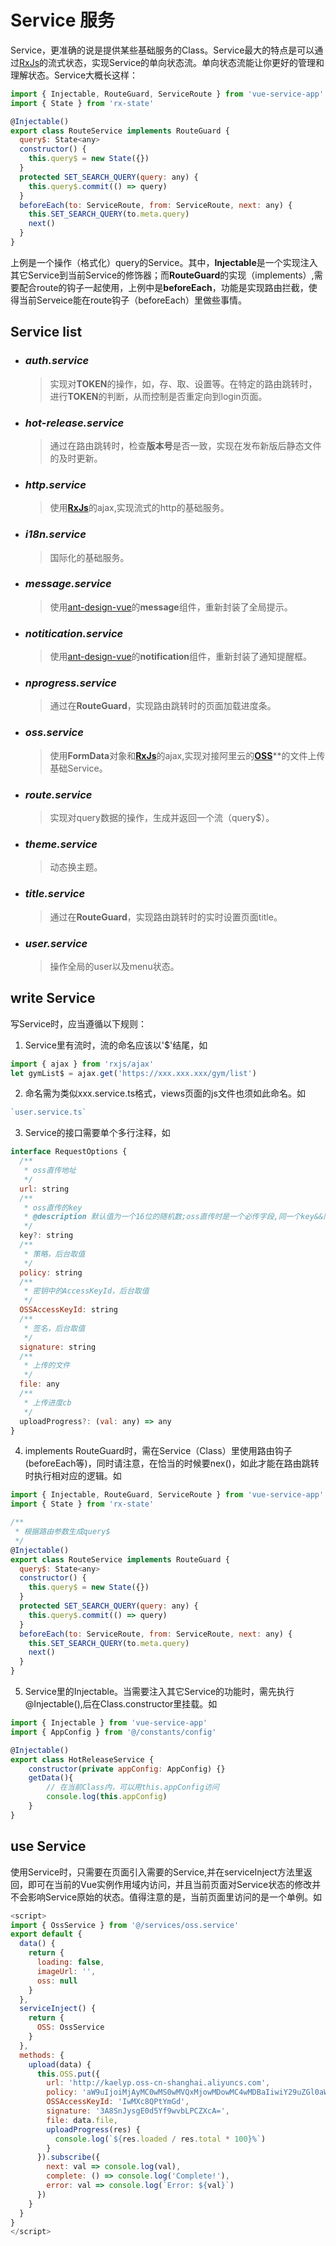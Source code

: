 # Service 服务
Service，更准确的说是提供某些基础服务的Class。Service最大的特点是可以通过[RxJs](https://rxjs.dev/)的流式状态，实现Service的单向状态流。单向状态流能让你更好的管理和理解状态。Service大概长这样：
```js
import { Injectable, RouteGuard, ServiceRoute } from 'vue-service-app'
import { State } from 'rx-state'

@Injectable()
export class RouteService implements RouteGuard {
  query$: State<any>
  constructor() {
    this.query$ = new State({})
  }
  protected SET_SEARCH_QUERY(query: any) {
    this.query$.commit(() => query)
  }
  beforeEach(to: ServiceRoute, from: ServiceRoute, next: any) {
    this.SET_SEARCH_QUERY(to.meta.query)
    next()
  }
}
```
上例是一个操作（格式化）query的Service。其中，**Injectable**是一个实现注入其它Service到当前Service的修饰器；而**RouteGuard**的实现（implements）,需要配合route的钩子一起使用，上例中是**beforeEach**，功能是实现路由拦截，使得当前Serveice能在route钩子（beforeEach）里做些事情。

## Service list
- ### *auth.service*
  > 实现对**TOKEN**的操作，如，存、取、设置等。在特定的路由跳转时，进行**TOKEN**的判断，从而控制是否重定向到login页面。
- ### *hot-release.service*
  > 通过在路由跳转时，检查**版本号**是否一致，实现在发布新版后静态文件的及时更新。
- ### *http.service*
  > 使用[**RxJs**](https://rxjs.dev/)的ajax,实现流式的http的基础服务。
- ### *i18n.service*
  > 国际化的基础服务。
- ### *message.service*
  > 使用[ant-design-vue](https://vue.ant.design/docs/vue/introduce-cn/)的**message**组件，重新封装了全局提示。
- ### *notitication.service*
  > 使用[ant-design-vue](https://vue.ant.design/docs/vue/introduce-cn/)的**notification**组件，重新封装了通知提醒框。
- ### *nprogress.service*
  > 通过在**RouteGuard**，实现路由跳转时的页面加载进度条。
- ### *oss.service*
  > 使用**FormData**对象和[**RxJs**](https://rxjs.dev/)的ajax,实现对接阿里云的[**OSS**](https://cn.aliyun.com/product/oss)**的文件上传基础Service。
- ### *route.service*
  > 实现对query数据的操作，生成并返回一个流（query$）。
- ### *theme.service*
  > 动态换主题。
- ### *title.service*
  > 通过在**RouteGuard**，实现路由跳转时的实时设置页面title。
- ### *user.service*
  > 操作全局的user以及menu状态。

## write Service
写Service时，应当遵循以下规则：
1. Service里有流时，流的命名应该以'$'结尾，如
```js
import { ajax } from 'rxjs/ajax'
let gymList$ = ajax.get('https://xxx.xxx.xxx/gym/list')

```

2. 命名需为类似xxx.service.ts格式，views页面的js文件也须如此命名。如
```js
`user.service.ts`
```
3. Service的接口需要单个多行注释，如
```js
interface RequestOptions {
  /**
   * oss直传地址
   */
  url: string
  /**
   * oss直传的key
   * @description 默认值为一个16位的随机数;oss直传时是一个必传字段,同一个key&&同一hash，会覆盖，否则push
   */
  key?: string
  /**
   * 策略，后台取值
   */
  policy: string
  /**
   * 密钥中的AccessKeyId，后台取值
   */
  OSSAccessKeyId: string
  /**
   * 签名，后台取值
   */
  signature: string
  /**
   * 上传的文件
   */
  file: any
  /**
   * 上传进度cb
   */
  uploadProgress?: (val: any) => any
}
```
4. implements RouteGuard时，需在Service（Class）里使用路由钩子(beforeEach等)，同时请注意，在恰当的时候要nex()，如此才能在路由跳转时执行相对应的逻辑。如
```js
import { Injectable, RouteGuard, ServiceRoute } from 'vue-service-app'
import { State } from 'rx-state'

/**
 * 根据路由参数生成query$
 */
@Injectable()
export class RouteService implements RouteGuard {
  query$: State<any>
  constructor() {
    this.query$ = new State({})
  }
  protected SET_SEARCH_QUERY(query: any) {
    this.query$.commit(() => query)
  }
  beforeEach(to: ServiceRoute, from: ServiceRoute, next: any) {
    this.SET_SEARCH_QUERY(to.meta.query)
    next()
  }
}
```
5. Service里的Injectable。当需要注入其它Service的功能时，需先执行@Injectable(),后在Class.constructor里挂载。如
```js
import { Injectable } from 'vue-service-app'
import { AppConfig } from '@/constants/config'

@Injectable()
export class HotReleaseService {
    constructor(private appConfig: AppConfig) {}
    getData(){
        // 在当前Class内，可以用this.appConfig访问
        console.log(this.appConfig)
    }
}
```

## use Service
使用Service时，只需要在页面引入需要的Service,并在serviceInject方法里返回，即可在当前的Vue实例作用域内访问，并且当前页面对Service状态的修改并不会影响Service原始的状态。值得注意的是，当前页面里访问的是一个单例。如
```js
<script>
import { OssService } from '@/services/oss.service'
export default {
  data() {
    return {
      loading: false,
      imageUrl: '',
      oss: null
    }
  },
  serviceInject() {
    return {
      OSS: OssService
    }
  },
  methods: {
    upload(data) {
      this.OSS.put({
        url: 'http://kaelyp.oss-cn-shanghai.aliyuncs.com',
        policy: 'aW9uIjoiMjAyMC0wMS0wMVQxMjowMDowMC4wMDBaIiwiY29uZGl0aW9ucyI6W1siY29udGVudC1sZW5ndGgtcmFuZ2UiLDAsMTA0ODU3NjAwMF1dfQ==',
        OSSAccessKeyId: 'IwMXc8QPtYmGd',
        signature: '3A8SnJysgE0d5Yf9wvbLPCZXcA=',
        file: data.file,
        uploadProgress(res) {
          console.log(`${res.loaded / res.total * 100}%`)
        }
      }).subscribe({
        next: val => console.log(val),
        complete: () => console.log('Complete!'),
        error: val => console.log(`Error: ${val}`)
      })
    }
  }
}
</script>
```
